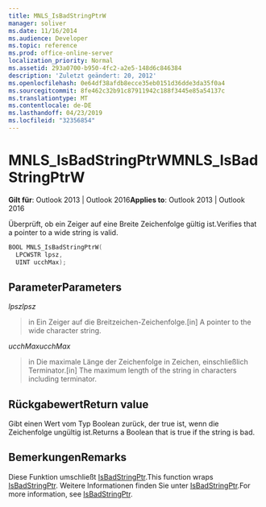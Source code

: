 ```yaml
---
title: MNLS_IsBadStringPtrW
manager: soliver
ms.date: 11/16/2014
ms.audience: Developer
ms.topic: reference
ms.prod: office-online-server
localization_priority: Normal
ms.assetid: 293a0700-b950-4fc2-a2e5-148d6c846384
description: 'Zuletzt geändert: 20, 2012'
ms.openlocfilehash: 0e64df38afdb8ecce35eb0151d36dde3da35f0a4
ms.sourcegitcommit: 8fe462c32b91c87911942c188f3445e85a54137c
ms.translationtype: MT
ms.contentlocale: de-DE
ms.lasthandoff: 04/23/2019
ms.locfileid: "32356854"
---
```

# <a name="mnlsisbadstringptrw"></a><span data-ttu-id="a692e-103">MNLS_IsBadStringPtrW</span><span class="sxs-lookup"><span data-stu-id="a692e-103">MNLS_IsBadStringPtrW</span></span>

  
  
<span data-ttu-id="a692e-104">**Gilt für**: Outlook 2013 | Outlook 2016</span><span class="sxs-lookup"><span data-stu-id="a692e-104">**Applies to**: Outlook 2013 | Outlook 2016</span></span> 
  
<span data-ttu-id="a692e-105">Überprüft, ob ein Zeiger auf eine Breite Zeichenfolge gültig ist.</span><span class="sxs-lookup"><span data-stu-id="a692e-105">Verifies that a pointer to a wide string is valid.</span></span>
  
```cpp
BOOL MNLS_IsBadStringPtrW(
  LPCWSTR lpsz,
  UINT ucchMax);
```

## <a name="parameters"></a><span data-ttu-id="a692e-106">Parameter</span><span class="sxs-lookup"><span data-stu-id="a692e-106">Parameters</span></span>

 <span data-ttu-id="a692e-107">_lpsz_</span><span class="sxs-lookup"><span data-stu-id="a692e-107">_lpsz_</span></span>
  
> <span data-ttu-id="a692e-108">in Ein Zeiger auf die Breitzeichen-Zeichenfolge.</span><span class="sxs-lookup"><span data-stu-id="a692e-108">[in] A pointer to the wide character string.</span></span>
    
 <span data-ttu-id="a692e-109">_ucchMax_</span><span class="sxs-lookup"><span data-stu-id="a692e-109">_ucchMax_</span></span>
  
> <span data-ttu-id="a692e-110">in Die maximale Länge der Zeichenfolge in Zeichen, einschließlich Terminator.</span><span class="sxs-lookup"><span data-stu-id="a692e-110">[in] The maximum length of the string in characters including terminator.</span></span>
    
## <a name="return-value"></a><span data-ttu-id="a692e-111">Rückgabewert</span><span class="sxs-lookup"><span data-stu-id="a692e-111">Return value</span></span>

<span data-ttu-id="a692e-112">Gibt einen Wert vom Typ Boolean zurück, der true ist, wenn die Zeichenfolge ungültig ist.</span><span class="sxs-lookup"><span data-stu-id="a692e-112">Returns a Boolean that is true if the string is bad.</span></span>
  
## <a name="remarks"></a><span data-ttu-id="a692e-113">Bemerkungen</span><span class="sxs-lookup"><span data-stu-id="a692e-113">Remarks</span></span>

<span data-ttu-id="a692e-114">Diese Funktion umschließt [IsBadStringPtr](https://msdn.microsoft.com/library/aa366714%28VS.85%29.aspx).</span><span class="sxs-lookup"><span data-stu-id="a692e-114">This function wraps [IsBadStringPtr](https://msdn.microsoft.com/library/aa366714%28VS.85%29.aspx).</span></span> <span data-ttu-id="a692e-115">Weitere Informationen finden Sie unter [IsBadStringPtr](https://msdn.microsoft.com/library/aa366714%28VS.85%29.aspx).</span><span class="sxs-lookup"><span data-stu-id="a692e-115">For more information, see [IsBadStringPtr](https://msdn.microsoft.com/library/aa366714%28VS.85%29.aspx).</span></span>
  

